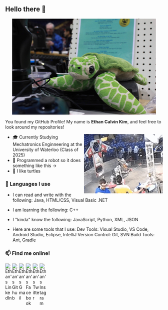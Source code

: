 ## Hello there 👋

<p align="center">
 <img align="center" width="460px" src="./media/turtle.JPG" />
</p>

You found my GitHub Profile! My name is <b>Ethan Calvin Kim</b>, and feel free to look around my repositories!

<img align="right" alt="GIF" src="./media/robot.gif" />

 - 🎓 Currently Studying Mechatronics Enginneering at the University of Waterloo (Class of 2025)
 - 🤖 Programmed a robot so it does something like this ->
 - 🐢 I like turtles

### 💬 Languages I use

 - I can read and write with the following:
    Java, HTML/CSS, Visual Basic .NET 

 - I am learning the following:
    C++
    
 - I "kinda" know the following:
    JavaScript, Python, XML, JSON
    
 - Here are some tools that I use:
    Dev Tools: Visual Studio, VS Code, Android Studio, Eclipse, IntelliJ
    Version Control: Git, SVN
    Build Tools: Ant, Gradle
 

### 📫 Find me online!

<a href=https://www.linkedin.com/in/ethan-calvin-kim/>
 <img align="left" alt="Ethan's LinkedIn" width=22px src=https://simpleicons.org/icons/linkedin.svg>
</a>

<a href=https://github.com/ethanckim>
 <img align="left" alt="Ethan's Github" width=22px src=https://simpleicons.org/icons/github.svg>
</a>

<a href=eckim.hms@gmail.com>
 <img align="left" alt="Ethan's Gmail" width=22px src=https://simpleicons.org/icons/gmail.svg>
</a>

<a href=https://www.facebook.com/ethanc.kim>
 <img align="left" alt="Ethan's Facebook" width=22px src=https://simpleicons.org/icons/facebook.svg>
</a>

<a href=https://twitter.com/ethanc_kim>
 <img align="left" alt="Ethan's Twitter" width=22px src=https://simpleicons.org/icons/twitter.svg>
</a>

<a href=https://www.instagram.com/ethanc_kim/>
<img align="left" alt="Ethan's Instagram" width=22px src=https://simpleicons.org/icons/instagram.svg>
</a>

